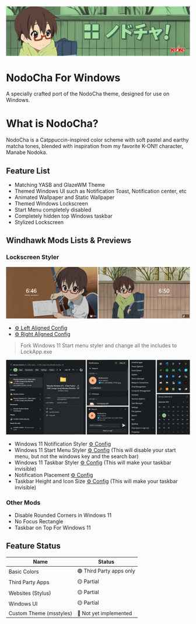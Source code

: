 ![Banner](./Images/Banner.png)
# NodoCha For Windows
A specially crafted port of the NodoCha theme, designed for use on Windows.

# What is NodoCha?
NodoCha is a Catppuccin-inspired color scheme with soft pastel and earthy matcha tones, blended with inspiration from my favorite K-ON!! character, Manabe Nodoka.

## Feature List
- Matching YASB and GlazeWM Theme
- Themed Windows UI such as Notification Toast, Notification center, etc
- Animated Wallpaper and Static Wallpaper
- Themed Windows Lockscreen
- Start Menu completely disabled
- Completely hidden top Windows taskbar
- Stylized Lockscreen

## Windhawk Mods Lists & Previews
### Lockscreen Styler
![Lockscreen](./Mod%20Previews/Lockscreens.png)
- [⚙️ Left Aligned Config](./Mods/Lockscreen-left.txt)
- [⚙️ Right Aligned Config](./Mods/Lockscreen-right.txt)
> Fork Windows 11 Start menu styler and change all the includes to LockApp.exe

![Windhawk mods](./Mod%20Previews/mods-banner.png)
- Windows 11 Notification Styler [⚙️ Config](./Mods/notification.txt)
- Windows 11 Start Menu Styler [⚙️ Config](./Mods/start.txt) (This will disable your start menu, but not the windows key and the search bar)
- Windows 11 Taskbar Styler [⚙️ Config](./Mods/taskbar.txt) (This will make your taskbar invisible)
- Notification Placement [⚙️ Config](./Mods/placement.txt)
- Taskbar Height and Icon Size [⚙️ Config](./Mods/taskbariconsize.txt) (This will make your taskbar invisible)

### Other Mods
- Disable Rounded Corners in Windows 11
- No Focus Rectangle
- Taskbar on Top For Windows 11

## Feature Status
| Name                      | Status                        |
|---------------------------|-------------------------------|
| Basic Colors              |🟢 Third Party apps only       |
| Third Party Apps          |🟡 Partial                     |
| Websites (Stylus)         |🟡 Partial                     |
| Windows UI                |🟡 Partial                     |
| Custom Theme (msstyles)   |🔴 Not yet implemented         |